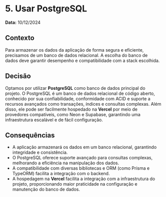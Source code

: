 # 5. Usar PostgreSQL  

**Data:** 10/12/2024  

## Contexto  

Para armazenar os dados da aplicação de forma segura e eficiente, precisamos de um banco de dados relacional. A escolha do banco de dados deve garantir desempenho e compatibilidade com a stack escolhida.  

## Decisão  

Optamos por utilizar **PostgreSQL** como banco de dados principal do projeto. O PostgreSQL é um banco de dados relacional de código aberto, conhecido por sua confiabilidade, conformidade com ACID e suporte a recursos avançados como transações, índices e consultas complexas. Além disso, ele pode ser facilmente hospedado na **Vercel** por meio de provedores compatíveis, como Neon e Supabase, garantindo uma infraestrutura escalável e de fácil configuração.  

## Consequências  

- A aplicação armazenará os dados em um banco relacional, garantindo integridade e consistência.  
- O PostgreSQL oferece suporte avançado para consultas complexas, melhorando a eficiência na manipulação dos dados.  
- A compatibilidade com diversas bibliotecas e ORM (como Prisma e TypeORM) facilita a integração com o backend.  
- A hospedagem na **Vercel** facilita a integração com a infraestrutura do projeto, proporcionando maior praticidade na configuração e manutenção do banco de dados.  
